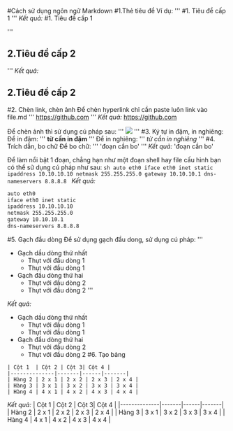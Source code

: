 #Cách sử dụng ngôn ngữ Markdown
#1.Thẻ tiêu đề
Ví dụ:
'''
#1. Tiêu đề cấp 1
'''
*Kết quả:*
#1. Tiêu đề cấp 1

'''
## 2.Tiêu đề cấp 2
'''
*Kết quả:*
## 2.Tiêu đề cấp 2

#2. Chèn link, chèn ảnh
Để chèn hyperlink chỉ cần paste luôn link vào file.md
'''
https://github.com
'''
*Kết quả:*
https://github.com

Để chèn ảnh thì sử dụng cú pháp sau:
'''
<img src="link_anh_cua_ban">
'''
#3. Ký tự in đậm, in nghiêng:
Để in đậm:
'''
**từ cần in đậm**
'''
Để in nghiêng:
'''
*từ cần in nghiêng*
'''
#4. Trích dẫn, bo chữ
Để bo chữ:
'''
'đoạn cần bo'
'''
*Kết quả:*
'đoạn cần bo'

Để làm nổi bật 1 đoạn, chẳng hạn như một đoạn shell hay file cấu hình bạn có thể sử dụng cú pháp như sau:
    ```sh
    auto eth0
    iface eth0 inet static
    ipaddress 10.10.10.10
	    netmask 255.255.255.0
	    gateway 10.10.10.1
	    dns-nameservers 8.8.8.8
    ```
*Kết quả:*
```sh
auto eth0
iface eth0 inet static
ipaddress 10.10.10.10
netmask 255.255.255.0
gateway 10.10.10.1
dns-nameservers 8.8.8.8
```
#5. Gạch đầu dòng
Để sử dụng gạch đầu dong, sử dụng cú pháp:
'''
- Gạch dầu dòng thứ nhất
  -  Thụt với đầu dòng 1
  -  Thụt với đầu dòng 1
- Gạch đầu dòng thứ hai
  -  Thụt với đầu dòng 2
  -  Thụt với đầu dòng 2
'''

*Kết quả:*
- Gạch dầu dòng thứ nhất
  -  Thụt với đầu dòng 1
  -  Thụt với đầu dòng 1
- Gạch đầu dòng thứ hai
  -  Thụt với đầu dòng 2
  -  Thụt với đầu dòng 2
#6. Tạo bảng
```
| Cột 1  | Cột 2 | Cột 3| Cột 4 |
|--------------|-------|------|-------|
| Hàng 2 | 2 x 1 | 2 x 2 | 2 x 3 | 2 x 4 |
| Hàng 3 | 3 x 1 | 3 x 2 | 3 x 3 | 3 x 4 |
| Hàng 4 | 4 x 1 | 4 x 2 | 4 x 3 | 4 x 4 |
```
*Kết quả:*
| Cột 1  | Cột 2 | Cột 3| Cột 4 |
|--------------|-------|------|-------|
| Hàng 2 | 2 x 1 | 2 x 2 | 2 x 3 | 2 x 4 |
| Hàng 3 | 3 x 1 | 3 x 2 | 3 x 3 | 3 x 4 |
| Hàng 4 | 4 x 1 | 4 x 2 | 4 x 3 | 4 x 4 |
